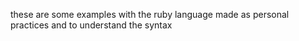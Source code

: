 these are some examples with the ruby language
made as personal practices and to understand the syntax
